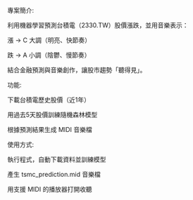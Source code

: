 專案簡介:

利用機器學習預測台積電（2330.TW）股價漲跌，並用音樂表示：

漲 → C 大調（明亮、快節奏）

跌 → A 小調（陰鬱、慢節奏）

結合金融預測與音樂創作，讓股市趨勢「聽得見」。

功能:

下載台積電歷史股價（近1年）

用過去5天股價訓練隨機森林模型

根據預測結果生成 MIDI 音樂檔

使用方式:

執行程式，自動下載資料並訓練模型

產生 tsmc_prediction.mid 音樂檔

用支援 MIDI 的播放器打開收聽